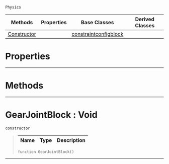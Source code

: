  `Physics`

|Methods|Properties|Base Classes|Derived Classes|
|---|---|---|---|
|[Constructor](gearjointblock.md#gearjointblock-void)| |[constraintconfigblock](constraintconfigblock.md)| |


 #  Properties


---  
 #  Methods


---  
 #  GearJointBlock : Void

 `constructor`

> 
> |Name|Type|Description|
> |---|---|---|
> ```TS:Nada
> function GearJointBlock()
> ``` 


---  
 

 